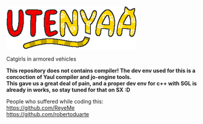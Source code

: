 ![logo](https://github.com/ReyeMe/Utenyaa-public/blob/main/README_logo.png?raw=true)

Catgirls in armored vehicles

**This repository does not contains compiler! The dev env used for this is a concoction of Yaul compiler and jo-engine tools.**<br />
**This gave us a great deal of pain, and a proper dev env for c++ with SGL is already in works, so stay tuned for that on SX :D**

People who suffered while coding this:<br />
https://github.com/ReyeMe<br />
https://github.com/robertoduarte